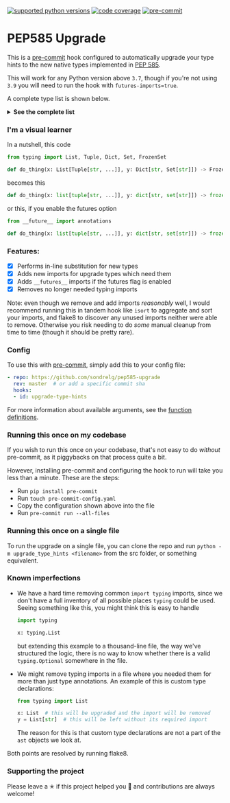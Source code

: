 [![supported python versions](https://img.shields.io/badge/python-3.7%2B-blue)]()
[![code coverage](https://codecov.io/gh/sondrelg/pep585-upgrade/branch/master/graph/badge.svg?token=06RLJN3XNJ)](https://codecov.io/gh/sondrelg/pep585-upgrade)
[![pre-commit](https://img.shields.io/badge/pre--commit-enabled-brightgreen?logo=pre-commit&logoColor=white)](https://github.com/pre-commit/pre-commit)

# PEP585 Upgrade

This is a [pre-commit](https://pre-commit.com/) hook configured to automatically upgrade your type hints
to the new native types implemented in [PEP 585](https://www.python.org/dev/peps/pep-0585/).

This will work for any Python version above `3.7`, though if you're not using `3.9` you will need to run the hook with `futures-imports=true`.

A complete type list is shown below.
<details>
<summary><b>See the complete list</b></summary>

<br>

| Used to be     	            | Will be upgraded to  	                                |
|---------------------------    |-------------------------------------------    |
| typing.Tuple     	            |  tuple     	                                |
| typing.List      	            |  list      	                                |
| typing.Dict      	            |  dict      	                                |
| typing.Set       	            |  set       	                                |
| typing.FrozenSet 	            |  frozenset 	                                |
| typing.Type      	            |  type      	                                |
| typing.Deque                  |  collections.deque                            |
| typing.DefaultDict            |  collections.defaultdict                      |
| typing.OrderedDict            |  collections.OrderedDict                      |
| typing.Counter                |  collections.Counter                          |
| typing.ChainMap               |  collections.ChainMap                         |
| typing.Awaitable              |  collections.abc.Awaitable                    |
| typing.Coroutine              |  collections.abc.Coroutine                    |
| typing.AsyncIterable          |  collections.abc.AsyncIterable                |
| typing.AsyncIterator          |  collections.abc.AsyncIterator                |
| typing.AsyncGenerator         |  collections.abc.AsyncGenerator               |
| typing.Iterable               |  collections.abc.Iterable                     |
| typing.Iterator               |  collections.abc.Iterator                     |
| typing.Generator              |  collections.abc.Generator                    |
| typing.Reversible             |  collections.abc.Reversible                   |
| typing.Container              |  collections.abc.Container                    |
| typing.Collection             |  collections.abc.Collection                   |
| typing.Callable               |  collections.abc.Callable                     |
| typing.AbstractSet            |  collections.abc.Set     |
| typing.MutableSet             |  collections.abc.MutableSet                   |
| typing.Mapping                |  collections.abc.Mapping                      |
| typing.MutableMapping         |  collections.abc.MutableMapping               |
| typing.Sequence               |  collections.abc.Sequence                     |
| typing.MutableSequence        |  collections.abc.MutableSequence              |
| typing.ByteString             |  collections.abc.ByteString                   |
| typing.MappingView            |  collections.abc.MappingView                  |
| typing.KeysView               |  collections.abc.KeysView                     |
| typing.ItemsView              |  collections.abc.ItemsView                    |
| typing.ValuesView             |  collections.abc.ValuesView                   |
| typing.ContextManager         |  contextlib.AbstractContextManager            |
| typing.AsyncContextManager    |  contextlib.AbstractAsyncContextManager       |
| typing.re.Pattern             |  re.Pattern                                   |
| typing.re.Match               |  re.Match                                     |

</details>

### I'm a visual learner

In a nutshell, this code

```python
from typing import List, Tuple, Dict, Set, FrozenSet

def do_thing(x: List[Tuple[str, ...]], y: Dict[str, Set[str]]) -> FrozenSet:
```

becomes this

```python
def do_thing(x: list[tuple[str, ...]], y: dict[str, set[str]]) -> frozenset:
```

or this, if you enable the futures option

```python
from __future__ import annotations

def do_thing(x: list[tuple[str, ...]], y: dict[str, set[str]]) -> frozenset:
```

### Features:
- [x] Performs in-line substitution for new types
- [x] Adds new imports for upgrade types which need them
- [x] Adds `__futures__` imports if the futures flag is enabled
- [x] Removes no longer needed typing imports

Note: even though we remove and add imports *reasonably* well, I would
recommend running this in tandem hook like `isort` to aggregate
and sort your imports, and flake8 to discover any unused imports neither were able to remove.
Otherwise you risk needing to do *some* manual cleanup
from time to time (though it should be pretty rare).

### Config

To use this with [pre-commit](https://pre-commit.com/), simply add this to your config file:

```yaml
- repo: https://github.com/sondrelg/pep585-upgrade
  rev: master  # or add a specific commit sha
  hooks:
  - id: upgrade-type-hints
```

For more information about available arguments, see the [function definitions](https://github.com/sondrelg/pep585-upgrade/blob/master/src/upgrade_type_hints/update.py#L95).

### Running this once on my codebase

If you wish to run this once on your codebase, that's not easy to do *without* pre-commit, as it piggybacks on that process quite a bit.

However, installing pre-commit and configuring the hook to run will take you less than a minute. These are the steps:

- Run `pip install pre-commit`
- Run `touch pre-commit-config.yaml`
- Copy the configuration shown above into the file
- Run `pre-commit run --all-files`

### Running this once on a single file

To run the upgrade on a single file, you can clone the repo
and run `python -m upgrade_type_hints <filename>` from the src folder, or
something equivalent.

### Known imperfections

- We have a hard time removing common `import typing` imports, since we don't have a full inventory of all possible places `typing` could be used. Seeing something like this, you might think this is easy to handle

    ```python
    import typing

    x: typing.List
    ```

    but extending this example to a thousand-line file, the way we've structured the logic, there is no way to know whether there is a valid `typing.Optional` somewhere in the file.
- We might remove typing imports in a file where you needed them for more than just type annotations.
  An example of this is custom type declarations:

    ```python
    from typing import List

    x: List  # this will be upgraded and the import will be removed
    y = List[str]  # this will be left without its required import
    ```

  The reason for this is that custom type declarations are not a part
  of the `ast` objects we look at.

Both points are resolved by running flake8.

### Supporting the project

Please leave a ✭ if this project helped you 👏 and contributions are always welcome!
